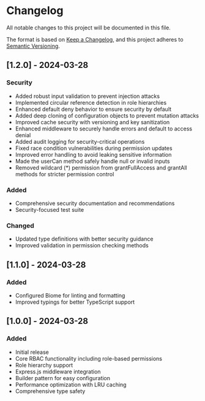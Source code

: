 # Changelog

All notable changes to this project will be documented in this file.

The format is based on [Keep a Changelog](https://keepachangelog.com/en/1.0.0/),
and this project adheres to [Semantic Versioning](https://semver.org/spec/v2.0.0.html).

## [1.2.0] - 2024-03-28

### Security
- Added robust input validation to prevent injection attacks
- Implemented circular reference detection in role hierarchies
- Enhanced default deny behavior to ensure security by default
- Added deep cloning of configuration objects to prevent mutation attacks
- Improved cache security with versioning and key sanitization
- Enhanced middleware to securely handle errors and default to access denial
- Added audit logging for security-critical operations
- Fixed race condition vulnerabilities during permission updates
- Improved error handling to avoid leaking sensitive information
- Made the userCan method safely handle null or invalid inputs
- Removed wildcard (*) permission from grantFullAccess and grantAll methods for stricter permission control

### Added
- Comprehensive security documentation and recommendations
- Security-focused test suite

### Changed
- Updated type definitions with better security guidance
- Improved validation in permission checking methods

## [1.1.0] - 2024-03-28

### Added
- Configured Biome for linting and formatting
- Improved typings for better TypeScript support

## [1.0.0] - 2024-03-28

### Added
- Initial release
- Core RBAC functionality including role-based permissions
- Role hierarchy support
- Express.js middleware integration
- Builder pattern for easy configuration
- Performance optimization with LRU caching
- Comprehensive type safety

